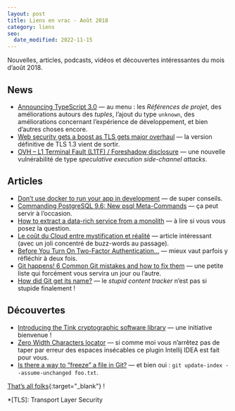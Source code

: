 ```yaml
---
layout: post
title: Liens en vrac - Août 2018
category: liens
seo:
  date_modified: 2022-11-15
---
```


Nouvelles, articles, podcasts, vidéos et découvertes intéressantes du mois d’août 2018.

## News

- [Announcing TypeScript 3.0](https://devblogs.microsoft.com/typescript/announcing-typescript-3-0/)
  — au menu : les _Références de projet_, des améliorations autours des _tuples_, l’ajout du type `unknown`, des
  améliorations concernant l’expérience de développement, et bien d’autres choses encore.
- [Web security gets a boost as TLS gets major overhaul](https://www.zdnet.com/article/web-security-gets-a-boost-as-tls-gets-major-overhaul/)
  — la version définitive de TLS 1.3 vient de sortir.
- [OVH – L1 Terminal Fault (L1TF) / Foreshadow disclosure](https://www.ovh.com/fr/blog/ovh-l1-terminal-fault-l1ft-foreshadow-disclosure/)
  — une nouvelle vulnérabilité de type _speculative execution side-channel attacks_.

## Articles

- [Don’t use docker to run your app in development](https://max.engineer/docker-in-dev)
  — de super conseils.
- [Commanding PostgreSQL 9.6: New psql Meta-Commands](https://www.compose.com/articles/commanding-postgresql-9-6-new-psql-meta-commands/)
  — ça peut servir à l’occasion.
- [How to extract a data-rich service from a monolith](https://martinfowler.com/articles/extract-data-rich-service.html)
  — à lire si vous vous posez la question.
- [Le coût du Cloud entre mystification et réalité](https://blog.ippon.fr/2018/08/20/le-cout-du-cloud/)
  — article intéressant (avec un joli concentré de buzz-words au passage).
- [Before You Turn On Two-Factor Authentication…](https://medium.com/@stuartschechter/before-you-turn-on-two-factor-authentication-27148cc5b9a1)
  — mieux vaut parfois y réfléchir à deux fois.
- [Git happens! 6 Common Git mistakes and how to fix them](https://about.gitlab.com/blog/2018/08/08/git-happens/)
  — une petite liste qui forcément vous servira un jour ou l’autre.
- [How did Git get its name?](https://initialcommit.com/blog/How-Did-Git-Get-Its-Name)
  — le _stupid content tracker_ n’est pas si stupide finalement !

## Découvertes

- [Introducing the Tink cryptographic software library](https://security.googleblog.com/2018/08/introducing-tink-cryptographic-software.html)
  — une initiative bienvenue !
- [Zero Width Characters locator](https://plugins.jetbrains.com/plugin/7448-zero-width-characters-locator)
  — si comme moi vous n’arrêtez pas de taper par erreur des espaces insécables ce plugin Intellij IDEA est fait pour
  vous.
- [Is there a way to “freeze” a file in Git?](https://stackoverflow.com/questions/4710249/is-there-a-way-to-freeze-a-file-in-git/30402432#30402432)
  — et bien oui : `git update-index --assume-unchanged foo.txt`.

[That’s all folks](https://www.youtube.com/watch?v=ReVs4hUf8iQ "PSYKUP - Violent Brazilian Massage"){:target="_blank"} !

<!-- prettier-ignore-start -->

\*[TLS]: Transport Layer Security
